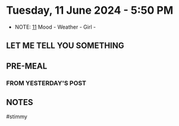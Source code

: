 # Tuesday, 11 June 2024 - 5:50 PM

- NOTE: [11](11.md)
 Mood -
 Weather -
 Girl -

 ## LET ME TELL YOU SOMETHING 

 ## PRE-MEAL 

### FROM YESTERDAY'S POST

 ## NOTES

 #stimmy